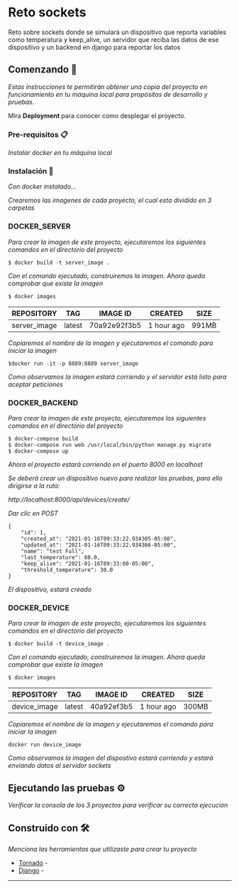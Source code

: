 # Reto sockets

Reto sobre sockets donde se simulará un dispositivo que reporta variables como temperatura y keep_alive, un servidor que reciba las datos de ese dispositivo y un backend en django para reportar los datos

## Comenzando 🚀

_Estas instrucciones te permitirán obtener una copia del proyecto en funcionamiento en tu máquina local para propósitos de desarrollo y pruebas._

Mira **Deployment** para conocer como desplegar el proyecto.


### Pre-requisitos 📋

_Instalar docker en tu máquina local_

### Instalación 🔧

_Con docker instalado..._

_Crearemos las imagenes de cada proyecto, el cual esta dividido en 3 carpetas_
### DOCKER_SERVER
_Para crear la imagen de este proyecto, ejecutaremos los siguientes comandos en el directorio del proyecto_

```
$ docker build -t server_image .
```

_Con el comando ejecutado, construiremos la imagen. Ahora queda comprobar que existe la imagen_

```
$ docker images
```

|REPOSITORY|   TAG |     IMAGE ID  |     CREATED|       SIZE|
| --- | --- | --- |--- | --- |
|server_image| latest |  70a92e92f3b5|   1 hour ago |  991MB|

_Copiaremos el nombre de la imagen y ejecutaremos el comando para iniciar la imagen_

```
$docker run -it -p 8889:8889 server_image
```
_Como observamos la imagen estará corriendo y el servidor está listo para aceptar peticiones_

### DOCKER_BACKEND

_Para crear la imagen de este proyecto, ejecutaremos los siguientes comandos en el directorio del proyecto_

```
$ docker-compose build
$ docker-compose run web /usr/local/bin/python manage.py migrate
$ docker-compose up

```
_Ahora el proyecto estará corriendo en el puerto 8000 en localhost_

_Se deberá crear un dispositivo nuevo para realizar las pruebas, para ello dirigirse a la ruta:_

_http://localhost:8000/api/devices/create/_

_Dar clic en POST_
```
{
    "id": 1,
    "created_at": "2021-01-16T09:33:22.934305-05:00",
    "updated_at": "2021-01-16T09:33:22.934366-05:00",
    "name": "test Full",
    "last_temperature": 60.0,
    "keep_alive": "2021-01-16T09:33:00-05:00",
    "threshold_temperature": 30.0
}
```
_El dispositivo, estará creado_

### DOCKER_DEVICE

_Para crear la imagen de este proyecto, ejecutaremos los siguientes comandos en el directorio del proyecto_

```
$ docker build -t device_image .
```

_Con el comando ejecutado, construiremos la imagen. Ahora queda comprobar que existe la imagen_

```
$ docker images
```

|REPOSITORY|   TAG |     IMAGE ID  |     CREATED|       SIZE|
| --- | --- | --- |--- | --- |
|device_image| latest |  40a92ef3b5|   1 hour ago |  300MB|

_Copiaremos el nombre de la imagen y ejecutaremos el comando para iniciar la imagen_

```
docker run device_image
```
_Como observamos la imagen del dispostivo estará corriendo y estará enviando datos al servidor sockets_



## Ejecutando las pruebas ⚙️

_Verificar la consola de los 3 proyectos para verificar su correcta ejecución_




## Construido con 🛠️

_Menciona las herramientas que utilizaste para crear tu proyecto_

* [Tornado](https://www.tornadoweb.org/en/stable/) - 
* [Django](https://www.djangoproject.com/) - 




---
